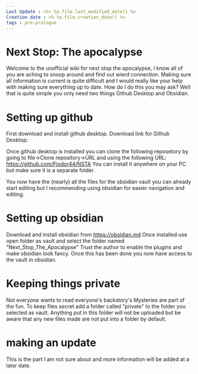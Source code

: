 ```yaml
---
Last Update : <%+ tp.file.last_modified_date() %>
Creation date : <% tp.file.creation_date() %>
tags : pre-prologue
---
```


# Next Stop: The apocalypse
Welcome to the unofficial wiki for next stop the apocalypse, I know all of you are aching to snoop around and find out wierd connection. Making sure all information is current is quite difficult and I would really like your help with making sure everything up to date. How do I do this you may ask? Well that is quite simple you only need two things Github Desktop and Obsidian.

# Setting up github

First download and install github desktop. 
Download link for Github Desktop:

Once github desktop is installed you can clone the following reposetory by going to file->Clone repository->URL and using the following URL:  https://github.com/Fjodor44/NSTA
You can install it anywhere on your PC but make sure it is a separate folder.

You now have the (nearly) all the files for the obsidian vault you can already start editing but I recommending using obsidian for easier navigation and editing.

# Setting up obsidian

Download and install obsidian from https://obsidian.md
Once installed use open folder as vault and select the folder named "Next_Stop_The_Apocalypse" 
Trust the author to enable the plugins and make obsidian look fancy.
Once this has been done you now have access to the vault in obsidian.

# Keeping things private

Not everyone wants to read everyone's backstory's Mysteries are part of the fun. To keep files secret add a folder called "private" to the folder you selected as vault. Anything put in this folder will not be uploaded but be aware that any new files made are not put into a folder by default. 

# making an update

This is the part I am not sure about and more information will be added at a later date.
